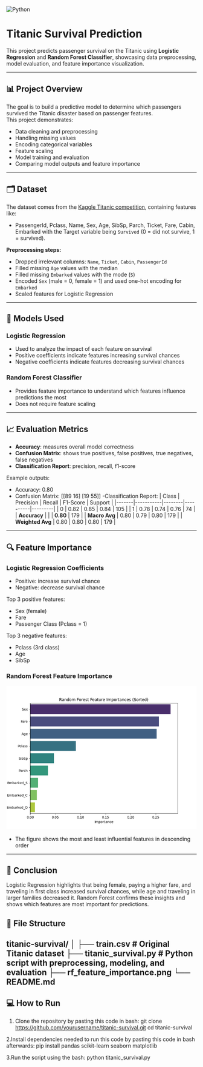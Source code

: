![Python](https://img.shields.io/badge/python-3.12-blue)
# Titanic Survival Prediction

This project predicts passenger survival on the Titanic using **Logistic Regression** and **Random Forest Classifier**, showcasing data preprocessing, model evaluation, and feature importance visualization.

---

## 📊 Project Overview

The goal is to build a predictive model to determine which passengers survived the Titanic disaster based on passenger features.  
This project demonstrates:

- Data cleaning and preprocessing
- Handling missing values
- Encoding categorical variables
- Feature scaling
- Model training and evaluation
- Comparing model outputs and feature importance

---

## 🗂 Dataset

The dataset comes from the [Kaggle Titanic competition](https://www.kaggle.com/c/titanic/data), containing features like:

- PassengerId, Pclass, Name, Sex, Age, SibSp, Parch, Ticket, Fare, Cabin, Embarked with the Target variable being `Survived` (0 = did not survive, 1 = survived).

**Preprocessing steps:**

- Dropped irrelevant columns: `Name`, `Ticket`, `Cabin`, `PassengerId`
- Filled missing `Age` values with the median
- Filled missing `Embarked` values with the mode (`S`)
- Encoded `Sex` (male = 0, female = 1) and used one-hot encoding for `Embarked`
- Scaled features for Logistic Regression

---

## 🧠 Models Used

### Logistic Regression
- Used to analyze the impact of each feature on survival
- Positive coefficients indicate features increasing survival chances
- Negative coefficients indicate features decreasing survival chances

### Random Forest Classifier
- Provides feature importance to understand which features influence predictions the most
- Does not require feature scaling

---

## 📈 Evaluation Metrics

- **Accuracy**: measures overall model correctness
- **Confusion Matrix**: shows true positives, false positives, true negatives, false negatives
- **Classification Report**: precision, recall, f1-score

Example outputs:
 - Accuracy: 0.80
 - Confusion Matrix:
    [[89 16]
    [19 55]]
 -Classification Report:
  | Class | Precision | Recall | F1-Score | Support |
  |-------|-----------|--------|----------|---------|
  | 0     | 0.82      | 0.85   | 0.84     | 105     |
  | 1     | 0.78      | 0.74   | 0.76     | 74      |
  | **Accuracy** |       |        | **0.80** | 179     |
  | **Macro Avg** | 0.80 | 0.79   | 0.80     | 179     |
  | **Weighted Avg** | 0.80 | 0.80 | 0.80     | 179     |

---

## 🔍 Feature Importance

### Logistic Regression Coefficients
- Positive: increase survival chance  
- Negative: decrease survival chance  

Top 3 positive features:
- Sex (female)  
- Fare  
- Passenger Class (Pclass = 1)

Top 3 negative features:
- Pclass (3rd class)  
- Age  
- SibSp

### Random Forest Feature Importance

![Random Forest Feature Importance](rf_feature_importance.png)

- The figure shows the most and least influential features in descending order

---

## 📝 Conclusion
Logistic Regression highlights that being female, paying a higher fare, and traveling in first class increased survival chances, while age and traveling in larger families decreased it. Random Forest confirms these insights and shows which features are most important for predictions.

## 📂 File Structure

  titanic-survival/
  │
  ├── train.csv # Original Titanic dataset
  ├── titanic_survival.py # Python script with preprocessing, modeling, and evaluation
  ├── rf_feature_importance.png
  └── README.md
---

## 💻 How to Run

1. Clone the repository by pasting this code in bash:
  git clone https://github.com/yourusername/titanic-survival.git
  cd titanic-survival

2.Install dependencies needed to run this code by pasting this code in bash afterwards:
  pip install pandas scikit-learn seaborn matplotlib

3.Run the script using the bash:
  python titanic_survival.py
